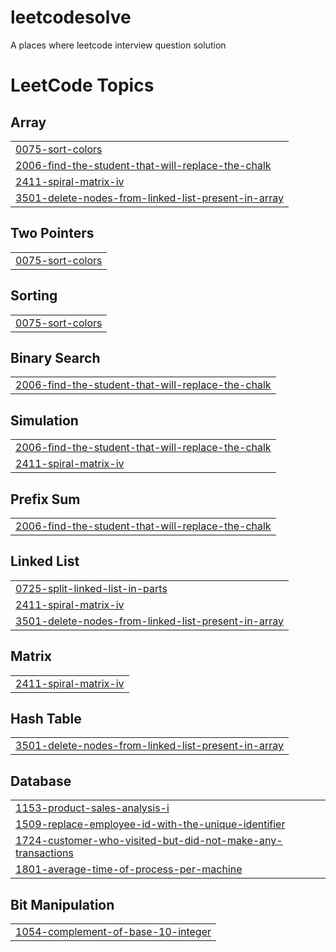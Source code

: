 # leetcodesolve
A places where leetcode interview question solution

<!---LeetCode Topics Start-->
# LeetCode Topics
## Array
|  |
| ------- |
| [0075-sort-colors](https://github.com/aashuchaudhary/leetcodesolve/tree/master/0075-sort-colors) |
| [2006-find-the-student-that-will-replace-the-chalk](https://github.com/aashuchaudhary/leetcodesolve/tree/master/2006-find-the-student-that-will-replace-the-chalk) |
| [2411-spiral-matrix-iv](https://github.com/aashuchaudhary/leetcodesolve/tree/master/2411-spiral-matrix-iv) |
| [3501-delete-nodes-from-linked-list-present-in-array](https://github.com/aashuchaudhary/leetcodesolve/tree/master/3501-delete-nodes-from-linked-list-present-in-array) |
## Two Pointers
|  |
| ------- |
| [0075-sort-colors](https://github.com/aashuchaudhary/leetcodesolve/tree/master/0075-sort-colors) |
## Sorting
|  |
| ------- |
| [0075-sort-colors](https://github.com/aashuchaudhary/leetcodesolve/tree/master/0075-sort-colors) |
## Binary Search
|  |
| ------- |
| [2006-find-the-student-that-will-replace-the-chalk](https://github.com/aashuchaudhary/leetcodesolve/tree/master/2006-find-the-student-that-will-replace-the-chalk) |
## Simulation
|  |
| ------- |
| [2006-find-the-student-that-will-replace-the-chalk](https://github.com/aashuchaudhary/leetcodesolve/tree/master/2006-find-the-student-that-will-replace-the-chalk) |
| [2411-spiral-matrix-iv](https://github.com/aashuchaudhary/leetcodesolve/tree/master/2411-spiral-matrix-iv) |
## Prefix Sum
|  |
| ------- |
| [2006-find-the-student-that-will-replace-the-chalk](https://github.com/aashuchaudhary/leetcodesolve/tree/master/2006-find-the-student-that-will-replace-the-chalk) |
## Linked List
|  |
| ------- |
| [0725-split-linked-list-in-parts](https://github.com/aashuchaudhary/leetcodesolve/tree/master/0725-split-linked-list-in-parts) |
| [2411-spiral-matrix-iv](https://github.com/aashuchaudhary/leetcodesolve/tree/master/2411-spiral-matrix-iv) |
| [3501-delete-nodes-from-linked-list-present-in-array](https://github.com/aashuchaudhary/leetcodesolve/tree/master/3501-delete-nodes-from-linked-list-present-in-array) |
## Matrix
|  |
| ------- |
| [2411-spiral-matrix-iv](https://github.com/aashuchaudhary/leetcodesolve/tree/master/2411-spiral-matrix-iv) |
## Hash Table
|  |
| ------- |
| [3501-delete-nodes-from-linked-list-present-in-array](https://github.com/aashuchaudhary/leetcodesolve/tree/master/3501-delete-nodes-from-linked-list-present-in-array) |
## Database
|  |
| ------- |
| [1153-product-sales-analysis-i](https://github.com/aashuchaudhary/leetcodesolve/tree/master/1153-product-sales-analysis-i) |
| [1509-replace-employee-id-with-the-unique-identifier](https://github.com/aashuchaudhary/leetcodesolve/tree/master/1509-replace-employee-id-with-the-unique-identifier) |
| [1724-customer-who-visited-but-did-not-make-any-transactions](https://github.com/aashuchaudhary/leetcodesolve/tree/master/1724-customer-who-visited-but-did-not-make-any-transactions) |
| [1801-average-time-of-process-per-machine](https://github.com/aashuchaudhary/leetcodesolve/tree/master/1801-average-time-of-process-per-machine) |
## Bit Manipulation
|  |
| ------- |
| [1054-complement-of-base-10-integer](https://github.com/aashuchaudhary/leetcodesolve/tree/master/1054-complement-of-base-10-integer) |
<!---LeetCode Topics End-->